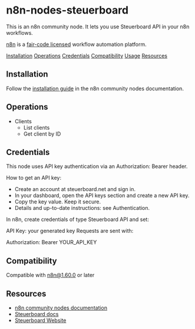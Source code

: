 # n8n-nodes-steuerboard

This is an n8n community node. It lets you use Steuerboard API in your n8n workflows.

[n8n](https://n8n.io/) is a [fair-code licensed](https://docs.n8n.io/reference/license/) workflow automation platform.

[Installation](#installation)
[Operations](#operations)
[Credentials](#credentials)
[Compatibility](#compatibility)
[Usage](#usage)
[Resources](#resources)

## Installation

Follow the [installation guide](https://docs.n8n.io/integrations/community-nodes/installation/) in the n8n community nodes documentation.

## Operations

- Clients
  - List clients
  - Get client by ID

## Credentials

This node uses API key authentication via an Authorization: Bearer header.

How to get an API key:

- Create an account at steuerboard.net and sign in.
- In your dashboard, open the API keys section and create a new API key.
- Copy the key value. Keep it secure.
- Details and up-to-date instructions: see Authentication.

In n8n, create credentials of type Steuerboard API and set:

API Key: your generated key
Requests are sent with:

Authorization: Bearer YOUR_API_KEY

## Compatibility

Compatible with n8n@1.60.0 or later

## Resources

- [n8n community nodes documentation](https://docs.n8n.io/integrations/#community-nodes)
- [Steuerboard docs](https://docs.steuerboard.com)
- [Steuerboard Website](https://steuerboard.net)